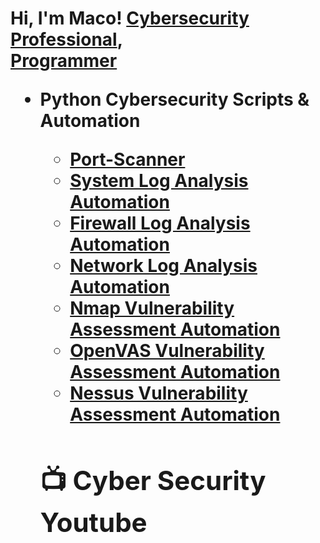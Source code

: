 <h1>Hi, I'm Maco! <a href="https://www.linkedin.com/in/macolincoln/">Cybersecurity Professional</a>, <br/><a href="https://github.com/macolincolncybersec">Programmer</a>

- <b>Python Cybersecurity Scripts & Automation
  - [Port-Scanner](https://github.com/macolincolncybersec/PortScanner/blob/master/portscanner-macolincoln.py)
  - [System Log Analysis Automation](https://github.com/macolincolncybersec/System-Log-Analysis-Automation-Script/blob/master/System%20Log%20Automation%20Script.py)
  - [Firewall Log Analysis Automation](https://github.com/macolincolncybersec/Firewall-Log-Analysis/blob/master/Firewall%20Log%20Analysis.py)
  - [Network Log Analysis Automation](https://github.com/macolincolncybersec/Network-Log-Analysis/blob/master/NetworkLogAnalysis.py)
  - [Nmap Vulnerability Assessment Automation](https://github.com/macolincolncybersec/Nmap-Vulnerability-Assessment/blob/master/main.py)
  - [OpenVAS Vulnerability Assessment Automation](https://github.com/macolincolncybersec/OpenVAS-Vulnerability-Assessment/blob/master/OpenVAS%20Vulnerability%20Assessment.py)
  - [Nessus Vulnerability Assessment Automation](https://github.com/macolincolncybersec/Nessus-Vulnerability-Automation/blob/master/Nessus-Vulnerability-Scan.py)
  <h2>📺 Cyber Security Youtube</h2>


